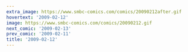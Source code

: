 ```yaml
---
extra_image: https://www.smbc-comics.com/comics/20090212after.gif
hovertext: '2009-02-12'
image: https://www.smbc-comics.com/comics/20090212.gif
next_comic: '2009-02-13'
prev_comic: '2009-02-11'
title: '2009-02-12'
---
```


